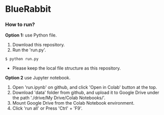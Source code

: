 # BlueRabbit

### How to run?

**Option 1:** use Python file.

1. Download this repository.
2. Run the 'run.py'.
``` Shell
$ python run.py
```

* Please keep the local file structure as this repository.

**Option 2** use Jupyter notebook.

1. Open 'run.ipynb' on github, and click 'Open in Colab' button at the top.
2. Download 'data' folder from github, and upload it to Google Drive under the path './drive/My Drive/Colab Notebooks/'.
3. Mount Google Drive from the Colab Notebook environment.
4. Click 'run all' or Press 'Ctrl' + 'F9'.
